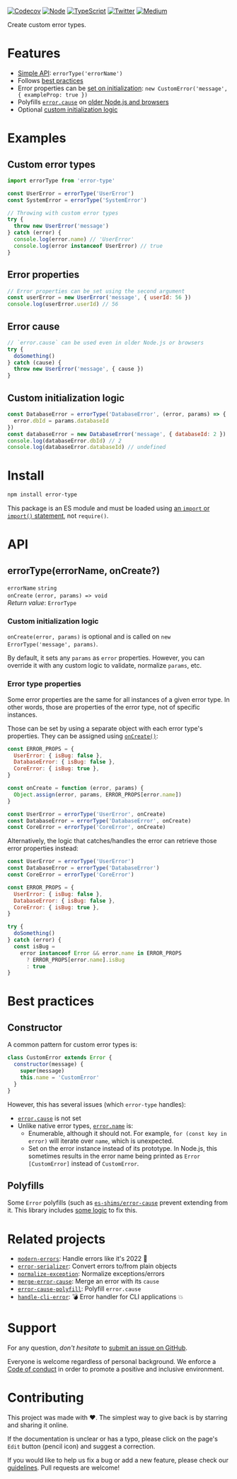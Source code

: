 [![Codecov](https://img.shields.io/codecov/c/github/ehmicky/error-type.svg?label=tested&logo=codecov)](https://codecov.io/gh/ehmicky/error-type)
[![Node](https://img.shields.io/node/v/error-type.svg?logo=node.js)](https://www.npmjs.com/package/error-type)
[![TypeScript](https://img.shields.io/badge/-typed-brightgreen?logo=typescript&colorA=gray)](/src/main.d.ts)
[![Twitter](https://img.shields.io/badge/%E2%80%8B-twitter-brightgreen.svg?logo=twitter)](https://twitter.com/intent/follow?screen_name=ehmicky)
[![Medium](https://img.shields.io/badge/%E2%80%8B-medium-brightgreen.svg?logo=medium)](https://medium.com/@ehmicky)

Create custom error types.

# Features

- [Simple API](#api): `errorType('errorName')`
- Follows [best practices](#best-practices)
- Error properties can be [set on initialization](#custom-initialization-logic):
  `new CustomError('message', { exampleProp: true })`
- Polyfills
  [`error.cause`](https://developer.mozilla.org/en-US/docs/Web/JavaScript/Reference/Global_Objects/Error/cause)
  on
  [older Node.js and browsers](https://developer.mozilla.org/en-US/docs/Web/JavaScript/Reference/Global_Objects/Error/cause#browser_compatibility)
- Optional [custom initialization logic](#custom-initialization-logic)

# Examples

## Custom error types

```js
import errorType from 'error-type'

const UserError = errorType('UserError')
const SystemError = errorType('SystemError')

// Throwing with custom error types
try {
  throw new UserError('message')
} catch (error) {
  console.log(error.name) // 'UserError'
  console.log(error instanceof UserError) // true
}
```

## Error properties

```js
// Error properties can be set using the second argument
const userError = new UserError('message', { userId: 56 })
console.log(userError.userId) // 56
```

## Error cause

```js
// `error.cause` can be used even in older Node.js or browsers
try {
  doSomething()
} catch (cause) {
  throw new UserError('message', { cause })
}
```

## Custom initialization logic

<!-- eslint-disable promise/prefer-await-to-callbacks -->

```js
const DatabaseError = errorType('DatabaseError', (error, params) => {
  error.dbId = params.databaseId
})
const databaseError = new DatabaseError('message', { databaseId: 2 })
console.log(databaseError.dbId) // 2
console.log(databaseError.databaseId) // undefined
```

# Install

```bash
npm install error-type
```

This package is an ES module and must be loaded using
[an `import` or `import()` statement](https://gist.github.com/sindresorhus/a39789f98801d908bbc7ff3ecc99d99c),
not `require()`.

# API

## errorType(errorName, onCreate?)

`errorName` `string`\
`onCreate` `(error, params) => void`\
_Return value_: `ErrorType`

### Custom initialization logic

`onCreate(error, params)` is optional and is called on
`new ErrorType('message', params)`.

By default, it sets any `params` as `error` properties. However, you can
override it with any custom logic to validate, normalize `params`, etc.

### Error type properties

Some error properties are the same for all instances of a given error type. In
other words, those are properties of the error type, not of specific instances.

Those can be set by using a separate object with each error type's properties.
They can be assigned using [`onCreate()`](#custom-initialization-logic):

<!-- eslint-disable fp/no-mutating-assign -->

```js
const ERROR_PROPS = {
  UserError: { isBug: false },
  DatabaseError: { isBug: false },
  CoreError: { isBug: true },
}

const onCreate = function (error, params) {
  Object.assign(error, params, ERROR_PROPS[error.name])
}

const UserError = errorType('UserError', onCreate)
const DatabaseError = errorType('DatabaseError', onCreate)
const CoreError = errorType('CoreError', onCreate)
```

Alternatively, the logic that catches/handles the error can retrieve those error
properties instead:

```js
const UserError = errorType('UserError')
const DatabaseError = errorType('DatabaseError')
const CoreError = errorType('CoreError')
```

```js
const ERROR_PROPS = {
  UserError: { isBug: false },
  DatabaseError: { isBug: false },
  CoreError: { isBug: true },
}

try {
  doSomething()
} catch (error) {
  const isBug =
    error instanceof Error && error.name in ERROR_PROPS
      ? ERROR_PROPS[error.name].isBug
      : true
}
```

# Best practices

## Constructor

A common pattern for custom error types is:

<!-- eslint-disable fp/no-class, fp/no-this, fp/no-mutation -->

```js
class CustomError extends Error {
  constructor(message) {
    super(message)
    this.name = 'CustomError'
  }
}
```

However, this has several issues (which `error-type` handles):

- [`error.cause`](https://developer.mozilla.org/en-US/docs/Web/JavaScript/Reference/Global_Objects/Error/cause)
  is not set
- Unlike native error types,
  [`error.name`](https://developer.mozilla.org/en-US/docs/Web/JavaScript/Reference/Global_Objects/Error/name)
  is:
  - Enumerable, although it should not. For example, `for (const key in error)`
    will iterate over `name`, which is unexpected.
  - Set on the error instance instead of its prototype. In Node.js, this
    sometimes results in the error name being printed as `Error [CustomError]`
    instead of `CustomError`.

## Polyfills

Some `Error` polyfills (such as
[`es-shims/error-cause`](https://github.com/es-shims/error-cause) prevent
extending from it. This library includes
[some logic](https://github.com/ehmicky/error-type/blob/4ac5e53dde8a89411a59f16775f91a36ab3662b2/src/main.js#L50)
to fix this.

# Related projects

- [`modern-errors`](https://github.com/ehmicky/modern-errors): Handle errors
  like it's 2022 🔮
- [`error-serializer`](https://github.com/ehmicky/error-serializer): Convert
  errors to/from plain objects
- [`normalize-exception`](https://github.com/ehmicky/normalize-exception):
  Normalize exceptions/errors
- [`merge-error-cause`](https://github.com/ehmicky/merge-error-cause): Merge an
  error with its `cause`
- [`error-cause-polyfill`](https://github.com/ehmicky/error-cause-polyfill):
  Polyfill `error.cause`
- [`handle-cli-error`](https://github.com/ehmicky/handle-cli-error): 💣 Error
  handler for CLI applications 💥

# Support

For any question, _don't hesitate_ to [submit an issue on GitHub](../../issues).

Everyone is welcome regardless of personal background. We enforce a
[Code of conduct](CODE_OF_CONDUCT.md) in order to promote a positive and
inclusive environment.

# Contributing

This project was made with ❤️. The simplest way to give back is by starring and
sharing it online.

If the documentation is unclear or has a typo, please click on the page's `Edit`
button (pencil icon) and suggest a correction.

If you would like to help us fix a bug or add a new feature, please check our
[guidelines](CONTRIBUTING.md). Pull requests are welcome!

<!-- Thanks go to our wonderful contributors: -->

<!-- ALL-CONTRIBUTORS-LIST:START -->
<!-- prettier-ignore -->
<!--
<table><tr><td align="center"><a href="https://twitter.com/ehmicky"><img src="https://avatars2.githubusercontent.com/u/8136211?v=4" width="100px;" alt="ehmicky"/><br /><sub><b>ehmicky</b></sub></a><br /><a href="https://github.com/ehmicky/error-type/commits?author=ehmicky" title="Code">💻</a> <a href="#design-ehmicky" title="Design">🎨</a> <a href="#ideas-ehmicky" title="Ideas, Planning, & Feedback">🤔</a> <a href="https://github.com/ehmicky/error-type/commits?author=ehmicky" title="Documentation">📖</a></td></tr></table>
 -->
<!-- ALL-CONTRIBUTORS-LIST:END -->
